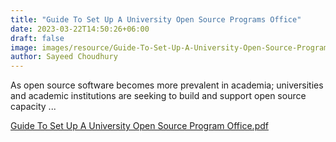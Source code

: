 ```yaml
---
title: "Guide To Set Up A University Open Source Programs Office"
date: 2023-03-22T14:50:26+06:00
draft: false
image: images/resource/Guide-To-Set-Up-A-University-Open-Source-Programs-Office.png
author: Sayeed Choudhury
---
```


As open source software becomes more prevalent in academia; universities and academic institutions are seeking to build and support open source capacity ...

[Guide To Set Up A University Open Source Program Office.pdf](/images/resource/Guide-To-Set-Up-A-University-Open-Source-Programs-Office.pdf)

